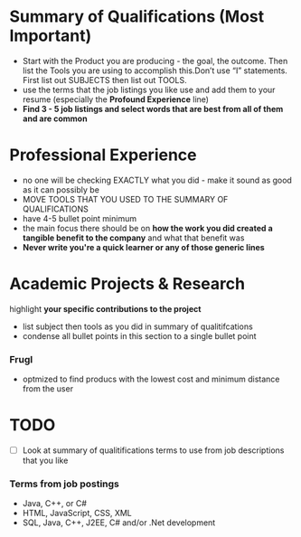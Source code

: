 # Summary of Qualifications (Most Important)
- Start with the Product you are producing - the goal, the outcome. Then list the Tools you are using to accomplish this.Don’t use “I” statements. First list out SUBJECTS then list out TOOLS.
- use the terms that the job listings you like use and add them to your resume (especially the **Profound Experience** line)
- **Find 3 - 5 job listings and select words that are best from all of them and are common**
# Professional Experience 
- no one will be checking EXACTLY what you did - make it sound as good as it can possibly be
- MOVE TOOLS THAT YOU USED TO THE SUMMARY OF QUALIFICATIONS
- have 4-5 bullet point minimum 
- the main focus there should be on **how the work you did created a tangible benefit to the company** and what that benefit was 
- **Never write you're a quick learner or any of those generic lines**

# Academic Projects & Research
highlight **your specific contributions to the project**
- list subject then tools as you did in summary of qualitifcations 
- condense all bullet points in this section to a single bullet point

### Frugl 
- optmized to find producs with the lowest cost and minimum distance from the user 

# TODO 
- [ ] Look at summary of qualitifications terms to use from job descriptions that you like 

### Terms from job postings 
- Java, C++, or C#
- HTML, JavaScript, CSS, XML
- SQL, Java, C++, J2EE, C# and/or .Net development
